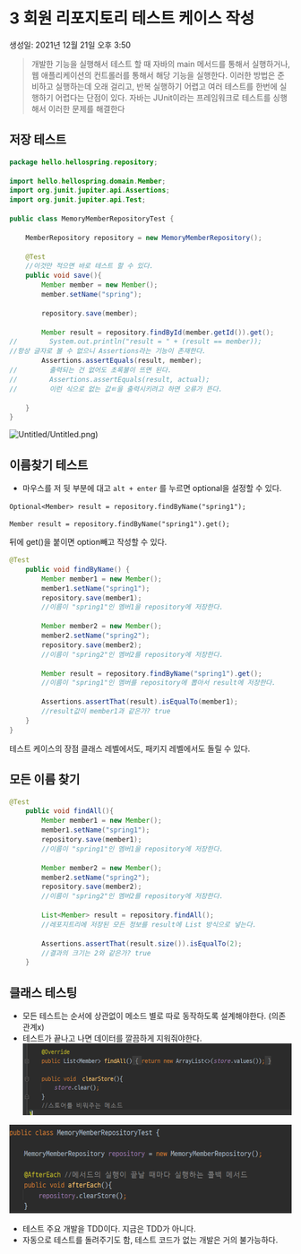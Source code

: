 # 3 회원 리포지토리 테스트 케이스 작성

생성일: 2021년 12월 21일 오후 3:50

> 개발한 기능을 실행해서 테스트 할 때 자바의 main 메서드를 통해서 실행하거나, 웹 애플리케이션의 컨트롤러를 통해서 해당 기능을 실행한다. 이러한 방법은 준비하고 실행하는데 오래 걸리고, 반복 실행하기 어렵고 여러 테스트를 한번에 실행하기 어렵다는 단점이 있다. 자바는 JUnit이라는 프레임워크로 테스트를 싱행해서 이러한 문제를 해결한다

## 저장 테스트

```java
package hello.hellospring.repository;

import hello.hellospring.domain.Member;
import org.junit.jupiter.api.Assertions;
import org.junit.jupiter.api.Test;

public class MemoryMemberRepositoryTest {

    MemberRepository repository = new MemoryMemberRepository();

    @Test
    //이것만 적으면 바로 테스트 할 수 있다.
    public void save(){
        Member member = new Member();
        member.setName("spring");

        repository.save(member);

        Member result = repository.findById(member.getId()).get();
//        System.out.println("result = " + (result == member));
//항상 글자로 볼 수 없으니 Assertions라는 기능이 존재한다.
        Assertions.assertEquals(result, member);
//        출력되는 건 없어도 초록불이 뜨면 된다.
//        Assertions.assertEquals(result, actual);
//        이런 식으로 없는 값ㅌ을 출력시키려고 하면 오류가 뜬다.

	}
}
```

![Untitled](img/3)/Untitled.png)

## 이름찾기 테스트

- 마우스를 저 뒷 부분에 대고 `alt + enter` 를 누르면 optional을 설정할 수 있다.

`Optional<Member> result = repository.findByName("spring1");`

`Member result = repository.findByName("spring1").get();`

뒤에 get()을 붙이면 option빼고 작성할 수 있다.

```java
@Test
    public void findByName() {
        Member member1 = new Member();
        member1.setName("spring1");
        repository.save(member1);
        //이름이 "spring1"인 멤버1을 repository에 저장한다.

        Member member2 = new Member();
        member2.setName("spring2");
        repository.save(member2);
        //이름이 "spring2"인 멤버2를 repository에 저장한다.

        Member result = repository.findByName("spring1").get();
        //이름이 "spring1"인 멤버를 repository에 뽑아서 result에 저장한다.

        Assertions.assertThat(result).isEqualTo(member1);
        //result값이 member1과 같은가? true
    }
}
```

테스트 케이스의 장점 클래스 레벨에서도, 패키지 레벨에서도 돌릴 수 있다.

## 모든 이름 찾기

```java
@Test
    public void findAll(){
        Member member1 = new Member();
        member1.setName("spring1");
        repository.save(member1);
        //이름이 "spring1"인 멤버1을 repository에 저장한다.

        Member member2 = new Member();
        member2.setName("spring2");
        repository.save(member2);
        //이름이 "spring2"인 멤버2를 repository에 저장한다.

        List<Member> result = repository.findAll();
        //레포지트리에 저장된 모든 정보를 result에 List 방식으로 넣는다.

        Assertions.assertThat(result.size()).isEqualTo(2);
        //결과의 크기는 2와 같은가? true
    }
```

## 클래스 테스팅

- 모든 테스트는 순서에 상관없이 메소드 별로 따로 동작하도록 설계해야한다. (의존관계x)
- 테스트가 끝나고 나면 데이터를 깔끔하게 지워줘야한다.
  ![Untitled](img/3/Untitled%201.png)

![Untitled](img/3/Untitled%202.png)

- 테스트 주요 개발을 TDD이다. 지금은 TDD가 아니다.
- 자동으로 테스트를 돌려주기도 함, 테스트 코드가 없는 개발은 거의 불가능하다.
